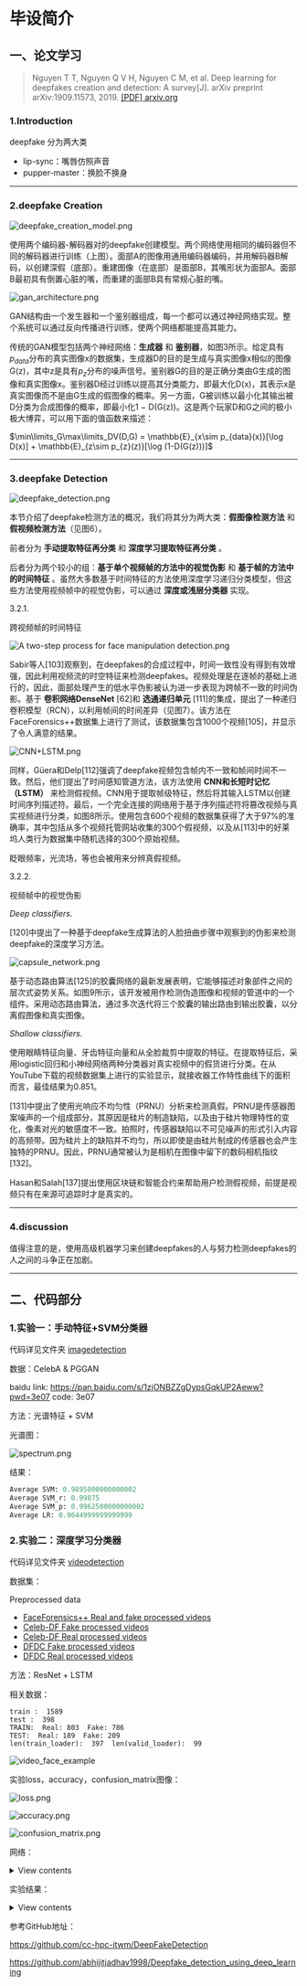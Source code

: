 # 毕设简介

## 一、论文学习

> Nguyen T T, Nguyen Q V H, Nguyen C M, et al. Deep learning for deepfakes creation and detection: A survey[J]. arXiv preprint arXiv:1909.11573, 2019. [[PDF] arxiv.org](https://arxiv.org/pdf/1909.11573.pdf)

### 1.Introduction

deepfake 分为两大类

- lip-sync：嘴唇仿照声音
- pupper-master：换脸不换身

---

### 2.deepfake Creation

![deepfake_creation_model.png](./image/deepfake_creation_model.png)

使用两个编码器-解码器对的deepfake创建模型。两个网络使用相同的编码器但不同的解码器进行训练（上图）。面部A的图像用通用编码器编码，并用解码器B解码，以创建深假（底部）。重建图像（在底部）是面部B，其嘴形状为面部A。面部B最初具有倒置心脏的嘴，而重建的面部B具有常规心脏的嘴。

![gan_architecture.png](./image/gan_architecture.png)

GAN结构由一个发生器和一个鉴别器组成，每一个都可以通过神经网络实现。整个系统可以通过反向传播进行训练，使两个网络都能提高其能力。 

传统的GAN模型包括两个神经网络：**生成器** 和 **鉴别器**，如图3所示。给定具有$p_{data}$分布的真实图像x的数据集，生成器D的目的是生成与真实图像x相似的图像G(z)，其中z是具有$p_{z}$分布的噪声信号。鉴别器G的目的是正确分类由G生成的图像和真实图像x。鉴别器D经过训练以提高其分类能力，即最大化D(x)，其表示x是真实图像而不是由G生成的假图像的概率。另一方面，G被训练以最小化其输出被D分类为合成图像的概率，即最小化1 − D(G(z))。这是两个玩家D和G之间的极小极大博弈，可以用下面的值函数来描述：

$\min\limits_G\max\limits_DV(D,G) = \mathbb{E}_{x\sim p_{data}(x)}[\log D(x)] + \mathbb{E}_{z\sim p_{z}(z)}[\log (1-D(G(z)))]$

---

### 3.deepfake Detection

![deepfake_detection.png](./image/deepfake_detection.png)

本节介绍了deepfake检测方法的概况，我们将其分为两大类：**假图像检测方法** 和 **假视频检测方法**（见图6）。

前者分为 **手动提取特征再分类** 和 **深度学习提取特征再分类** 。

后者分为两个较小的组：**基于单个视频帧的方法中的视觉伪影** 和 **基于帧的方法中的时间特征** 。虽然大多数基于时间特征的方法使用深度学习递归分类模型，但这些方法使用视频帧中的视觉伪影，可以通过 **深度或浅层分类器** 实现。 

3.2.1.

跨视频帧的时间特征

![A two-step process for face manipulation detection.png](./image/A_two-step_process_for_face_manipulation_detection.png)

Sabir等人[103]观察到，在deepfakes的合成过程中，时间一致性没有得到有效增强，因此利用视频流的时空特征来检测deepfakes。视频处理是在逐帧的基础上进行的，因此，面部处理产生的低水平伪影被认为进一步表现为跨帧不一致的时间伪影。基于 **卷积网络DenseNet** [62]和 **选通递归单元** [111]的集成，提出了一种递归卷积模型（RCN），以利用帧间的时间差异（见图7）。该方法在FaceForensics++数据集上进行了测试，该数据集包含1000个视频[105]，并显示了令人满意的结果。 

![CNN+LSTM.png](./image/CNN+LSTM.png)

同样，Güera和Delp[112]强调了deepfake视频包含帧内不一致和帧间时间不一致。然后，他们提出了时间感知管道方法，该方法使用 **CNN和长短时记忆（LSTM）** 来检测假视频。CNN用于提取帧级特征，然后将其输入LSTM以创建时间序列描述符。最后，一个完全连接的网络用于基于序列描述符将篡改视频与真实视频进行分类，如图8所示。使用包含600个视频的数据集获得了大于97%的准确率，其中包括从多个视频托管网站收集的300个假视频，以及从[113]中的好莱坞人类行为数据集中随机选择的300个原始视频。 

眨眼频率，光流场，等也会被用来分辨真假视频。

3.2.2.

视频帧中的视觉伪影

*Deep classifiers.*

[120]中提出了一种基于deepfake生成算法的人脸扭曲步骤中观察到的伪影来检测deepfake的深度学习方法。 

![capsule_network.png](./image/capsule_network.png)

基于动态路由算法[125]的胶囊网络的最新发展表明，它能够描述对象部件之间的层次式姿势关系。如图9所示，该开发被用作检测伪造图像和视频的管道中的一个组件。采用动态路由算法，通过多次迭代将三个胶囊的输出路由到输出胶囊，以分离假图像和真实图像。

*Shallow classifiers.*

使用眼睛特征向量、牙齿特征向量和从全脸裁剪中提取的特征。在提取特征后，采用logistic回归和小神经网络两种分类器对真实视频中的假货进行分类。在从YouTube下载的视频数据集上进行的实验显示，就接收器工作特性曲线下的面积而言，最佳结果为0.851。

[131]中提出了使用光响应不均匀性（PRNU）分析来检测真假。PRNU是传感器图案噪声的一个组成部分，其原因是硅片的制造缺陷，以及由于硅片物理特性的变化，像素对光的敏感度不一致。拍照时，传感器缺陷以不可见噪声的形式引入内容的高频带。因为硅片上的缺陷并不均匀，所以即使是由硅片制成的传感器也会产生独特的PRNU。因此，PRNU通常被认为是相机在图像中留下的数码相机指纹[132]。

Hasan和Salah[137]提出使用区块链和智能合约来帮助用户检测假视频，前提是视频只有在来源可追踪时才是真实的。

---

### 4.discussion

值得注意的是，使用高级机器学习来创建deepfakes的人与努力检测deepfakes的人之间的斗争正在加剧。 

---

## 二、代码部分

### 1.实验一：手动特征+SVM分类器

代码详见文件夹 [imagedetection](./imagedetection/)

数据：CelebA & PGGAN 

baidu link: https://pan.baidu.com/s/1zjONBZZgDypsGqkUP2Aeww?pwd=3e07 code: 3e07

方法：光谱特征 + SVM

光谱图：

![spectrum.png](./image/spectrum.png)

结果：

```py
Average SVM: 0.9895000000000002
Average SVM_r: 0.99875
Average SVM_p: 0.9962500000000002
Average LR: 0.9644999999999999
```

### 2.实验二：深度学习分类器

代码详见文件夹 [videodetection](./videodetection/)

数据集：

Preprocessed data
  - [FaceForensics++ Real and fake processed videos](https://drive.google.com/drive/folders/1VIIWRLs6VBXRYKODgeOU7i6votLPPxT0?usp=sharing)
  - [Celeb-DF Fake processed videos](https://drive.google.com/drive/folders/1SxCb_Wr7N4Wsc-uvjUl0i-6PpwYmwN65?usp=sharing)
  - [Celeb-DF Real processed videos](https://drive.google.com/drive/folders/1g97v9JoD3pCKA2TxHe8ZLRe4buX2siCQ?usp=sharing)
  - [DFDC Fake processed videos](https://drive.google.com/drive/folders/1yz3DBeFJvZ_QzWsyY7EwBNm7fx4MiOfF?usp=sharing)
  - [DFDC Real processed videos](https://drive.google.com/drive/folders/1wN3ZOd0WihthEeH__Lmj_ENhoXJN6U11)

方法：ResNet + LSTM

相关数据：

```
train :  1589
test :  398
TRAIN:  Real: 803  Fake: 786
TEST:  Real: 189  Fake: 209
len(train_loader):  397  len(valid_loader):  99
```

![video_face_example](./image/video_face_example.png)

实验loss，accuracy，confusion_matrix图像：

![loss.png](./image/loss.png)

![accuracy.png](./image/acc.png)

![confusion_matrix.png](./image/confusion_matrix.png)

网络：

<details>
<summary>View contents</summary>

```py
DataParallel(
    (module): Model(
        (model): Sequential(
            (0): Conv2d(3, 64, kernel_size=(7, 7), stride=(2, 2), padding=(3, 3), bias=False)
            (1): BatchNorm2d(64, eps=1e-05, momentum=0.1, affine=True, track_running_stats=True)
            (2): ReLU(inplace=True)
            (3): MaxPool2d(kernel_size=3, stride=2, padding=1, dilation=1, ceil_mode=False)
            (4): Sequential(
                (0): Bottleneck(
                    (conv1): Conv2d(64, 128, kernel_size=(1, 1), stride=(1, 1), bias=False)
                    (bn1): BatchNorm2d(128, eps=1e-05, momentum=0.1, affine=True, track_running_stats=True)
                    (conv2): Conv2d(128, 128, kernel_size=(3, 3), stride=(1, 1), padding=(1, 1), groups=32, bias=False)
                    (bn2): BatchNorm2d(128, eps=1e-05, momentum=0.1, affine=True, track_running_stats=True)
                    (conv3): Conv2d(128, 256, kernel_size=(1, 1), stride=(1, 1), bias=False)
                    (bn3): BatchNorm2d(256, eps=1e-05, momentum=0.1, affine=True, track_running_stats=True)
                    (relu): ReLU(inplace=True)
                    (downsample): Sequential(
                        (0): Conv2d(64, 256, kernel_size=(1, 1), stride=(1, 1), bias=False)
                        (1): BatchNorm2d(256, eps=1e-05, momentum=0.1, affine=True, track_running_stats=True)
                    )
                )
                (1): Bottleneck(
                    (conv1): Conv2d(256, 128, kernel_size=(1, 1), stride=(1, 1), bias=False)
                    (bn1): BatchNorm2d(128, eps=1e-05, momentum=0.1, affine=True, track_running_stats=True)
                    (conv2): Conv2d(128, 128, kernel_size=(3, 3), stride=(1, 1), padding=(1, 1), groups=32, bias=False)
                    (bn2): BatchNorm2d(128, eps=1e-05, momentum=0.1, affine=True, track_running_stats=True)
                    (conv3): Conv2d(128, 256, kernel_size=(1, 1), stride=(1, 1), bias=False)
                    (bn3): BatchNorm2d(256, eps=1e-05, momentum=0.1, affine=True, track_running_stats=True)
                    (relu): ReLU(inplace=True)
                )
                (2): Bottleneck(
                    (conv1): Conv2d(256, 128, kernel_size=(1, 1), stride=(1, 1), bias=False)
                    (bn1): BatchNorm2d(128, eps=1e-05, momentum=0.1, affine=True, track_running_stats=True)
                    (conv2): Conv2d(128, 128, kernel_size=(3, 3), stride=(1, 1), padding=(1, 1), groups=32, bias=False)
                    (bn2): BatchNorm2d(128, eps=1e-05, momentum=0.1, affine=True, track_running_stats=True)
                    (conv3): Conv2d(128, 256, kernel_size=(1, 1), stride=(1, 1), bias=False)
                    (bn3): BatchNorm2d(256, eps=1e-05, momentum=0.1, affine=True, track_running_stats=True)
                    (relu): ReLU(inplace=True)
                )
            )
            (5): Sequential(
                (0): Bottleneck(
                    (conv1): Conv2d(256, 256, kernel_size=(1, 1), stride=(1, 1), bias=False)
                    (bn1): BatchNorm2d(256, eps=1e-05, momentum=0.1, affine=True, track_running_stats=True)
                    (conv2): Conv2d(256, 256, kernel_size=(3, 3), stride=(2, 2), padding=(1, 1), groups=32, bias=False)
                    (bn2): BatchNorm2d(256, eps=1e-05, momentum=0.1, affine=True, track_running_stats=True)
                    (conv3): Conv2d(256, 512, kernel_size=(1, 1), stride=(1, 1), bias=False)
                    (bn3): BatchNorm2d(512, eps=1e-05, momentum=0.1, affine=True, track_running_stats=True)
                    (relu): ReLU(inplace=True)
                    (downsample): Sequential(
                        (0): Conv2d(256, 512, kernel_size=(1, 1), stride=(2, 2), bias=False)
                        (1): BatchNorm2d(512, eps=1e-05, momentum=0.1, affine=True, track_running_stats=True)
                    )
                )
                (1): Bottleneck(
                    (conv1): Conv2d(512, 256, kernel_size=(1, 1), stride=(1, 1), bias=False)
                    (bn1): BatchNorm2d(256, eps=1e-05, momentum=0.1, affine=True, track_running_stats=True)
                    (conv2): Conv2d(256, 256, kernel_size=(3, 3), stride=(1, 1), padding=(1, 1), groups=32, bias=False)
                    (bn2): BatchNorm2d(256, eps=1e-05, momentum=0.1, affine=True, track_running_stats=True)
                    (conv3): Conv2d(256, 512, kernel_size=(1, 1), stride=(1, 1), bias=False)
                    (bn3): BatchNorm2d(512, eps=1e-05, momentum=0.1, affine=True, track_running_stats=True)
                    (relu): ReLU(inplace=True)
                )
                (2): Bottleneck(
                    (conv1): Conv2d(512, 256, kernel_size=(1, 1), stride=(1, 1), bias=False)
                    (bn1): BatchNorm2d(256, eps=1e-05, momentum=0.1, affine=True, track_running_stats=True)
                    (conv2): Conv2d(256, 256, kernel_size=(3, 3), stride=(1, 1), padding=(1, 1), groups=32, bias=False)
                    (bn2): BatchNorm2d(256, eps=1e-05, momentum=0.1, affine=True, track_running_stats=True)
                    (conv3): Conv2d(256, 512, kernel_size=(1, 1), stride=(1, 1), bias=False)
                    (bn3): BatchNorm2d(512, eps=1e-05, momentum=0.1, affine=True, track_running_stats=True)
                    (relu): ReLU(inplace=True)
                )
                (3): Bottleneck(
                    (conv1): Conv2d(512, 256, kernel_size=(1, 1), stride=(1, 1), bias=False)
                    (bn1): BatchNorm2d(256, eps=1e-05, momentum=0.1, affine=True, track_running_stats=True)
                    (conv2): Conv2d(256, 256, kernel_size=(3, 3), stride=(1, 1), padding=(1, 1), groups=32, bias=False)
                    (bn2): BatchNorm2d(256, eps=1e-05, momentum=0.1, affine=True, track_running_stats=True)
                    (conv3): Conv2d(256, 512, kernel_size=(1, 1), stride=(1, 1), bias=False)
                    (bn3): BatchNorm2d(512, eps=1e-05, momentum=0.1, affine=True, track_running_stats=True)
                    (relu): ReLU(inplace=True)
                )
            )
            (6): Sequential(
                (0): Bottleneck(
                    (conv1): Conv2d(512, 512, kernel_size=(1, 1), stride=(1, 1), bias=False)
                    (bn1): BatchNorm2d(512, eps=1e-05, momentum=0.1, affine=True, track_running_stats=True)
                    (conv2): Conv2d(512, 512, kernel_size=(3, 3), stride=(2, 2), padding=(1, 1), groups=32, bias=False)
                    (bn2): BatchNorm2d(512, eps=1e-05, momentum=0.1, affine=True, track_running_stats=True)
                    (conv3): Conv2d(512, 1024, kernel_size=(1, 1), stride=(1, 1), bias=False)
                    (bn3): BatchNorm2d(1024, eps=1e-05, momentum=0.1, affine=True, track_running_stats=True)
                    (relu): ReLU(inplace=True)
                    (downsample): Sequential(
                        (0): Conv2d(512, 1024, kernel_size=(1, 1), stride=(2, 2), bias=False)
                        (1): BatchNorm2d(1024, eps=1e-05, momentum=0.1, affine=True, track_running_stats=True)
                    )
                )
                (1): Bottleneck(
                    (conv1): Conv2d(1024, 512, kernel_size=(1, 1), stride=(1, 1), bias=False)
                    (bn1): BatchNorm2d(512, eps=1e-05, momentum=0.1, affine=True, track_running_stats=True)
                    (conv2): Conv2d(512, 512, kernel_size=(3, 3), stride=(1, 1), padding=(1, 1), groups=32, bias=False)
                    (bn2): BatchNorm2d(512, eps=1e-05, momentum=0.1, affine=True, track_running_stats=True)
                    (conv3): Conv2d(512, 1024, kernel_size=(1, 1), stride=(1, 1), bias=False)
                    (bn3): BatchNorm2d(1024, eps=1e-05, momentum=0.1, affine=True, track_running_stats=True)
                    (relu): ReLU(inplace=True)
                )
                (2): Bottleneck(
                    (conv1): Conv2d(1024, 512, kernel_size=(1, 1), stride=(1, 1), bias=False)
                    (bn1): BatchNorm2d(512, eps=1e-05, momentum=0.1, affine=True, track_running_stats=True)
                    (conv2): Conv2d(512, 512, kernel_size=(3, 3), stride=(1, 1), padding=(1, 1), groups=32, bias=False)
                    (bn2): BatchNorm2d(512, eps=1e-05, momentum=0.1, affine=True, track_running_stats=True)
                    (conv3): Conv2d(512, 1024, kernel_size=(1, 1), stride=(1, 1), bias=False)
                    (bn3): BatchNorm2d(1024, eps=1e-05, momentum=0.1, affine=True, track_running_stats=True)
                    (relu): ReLU(inplace=True)
                )
                (3): Bottleneck(
                    (conv1): Conv2d(1024, 512, kernel_size=(1, 1), stride=(1, 1), bias=False)
                    (bn1): BatchNorm2d(512, eps=1e-05, momentum=0.1, affine=True, track_running_stats=True)
                    (conv2): Conv2d(512, 512, kernel_size=(3, 3), stride=(1, 1), padding=(1, 1), groups=32, bias=False)
                    (bn2): BatchNorm2d(512, eps=1e-05, momentum=0.1, affine=True, track_running_stats=True)
                    (conv3): Conv2d(512, 1024, kernel_size=(1, 1), stride=(1, 1), bias=False)
                    (bn3): BatchNorm2d(1024, eps=1e-05, momentum=0.1, affine=True, track_running_stats=True)
                    (relu): ReLU(inplace=True)
                )
                (4): Bottleneck(
                    (conv1): Conv2d(1024, 512, kernel_size=(1, 1), stride=(1, 1), bias=False)
                    (bn1): BatchNorm2d(512, eps=1e-05, momentum=0.1, affine=True, track_running_stats=True)
                    (conv2): Conv2d(512, 512, kernel_size=(3, 3), stride=(1, 1), padding=(1, 1), groups=32, bias=False)
                    (bn2): BatchNorm2d(512, eps=1e-05, momentum=0.1, affine=True, track_running_stats=True)
                    (conv3): Conv2d(512, 1024, kernel_size=(1, 1), stride=(1, 1), bias=False)
                    (bn3): BatchNorm2d(1024, eps=1e-05, momentum=0.1, affine=True, track_running_stats=True)
                    (relu): ReLU(inplace=True)
                )
                (5): Bottleneck(
                    (conv1): Conv2d(1024, 512, kernel_size=(1, 1), stride=(1, 1), bias=False)
                    (bn1): BatchNorm2d(512, eps=1e-05, momentum=0.1, affine=True, track_running_stats=True)
                    (conv2): Conv2d(512, 512, kernel_size=(3, 3), stride=(1, 1), padding=(1, 1), groups=32, bias=False)
                    (bn2): BatchNorm2d(512, eps=1e-05, momentum=0.1, affine=True, track_running_stats=True)
                    (conv3): Conv2d(512, 1024, kernel_size=(1, 1), stride=(1, 1), bias=False)
                    (bn3): BatchNorm2d(1024, eps=1e-05, momentum=0.1, affine=True, track_running_stats=True)
                    (relu): ReLU(inplace=True)
                )
            )
            (7): Sequential(
                (0): Bottleneck(
                    (conv1): Conv2d(1024, 1024, kernel_size=(1, 1), stride=(1, 1), bias=False)
                    (bn1): BatchNorm2d(1024, eps=1e-05, momentum=0.1, affine=True, track_running_stats=True)
                    (conv2): Conv2d(1024, 1024, kernel_size=(3, 3), stride=(2, 2), padding=(1, 1), groups=32, bias=False)
                    (bn2): BatchNorm2d(1024, eps=1e-05, momentum=0.1, affine=True, track_running_stats=True)
                    (conv3): Conv2d(1024, 2048, kernel_size=(1, 1), stride=(1, 1), bias=False)
                    (bn3): BatchNorm2d(2048, eps=1e-05, momentum=0.1, affine=True, track_running_stats=True)
                    (relu): ReLU(inplace=True)
                    (downsample): Sequential(
                        (0): Conv2d(1024, 2048, kernel_size=(1, 1), stride=(2, 2), bias=False)
                        (1): BatchNorm2d(2048, eps=1e-05, momentum=0.1, affine=True, track_running_stats=True)
                    )
                )
                (1): Bottleneck(
                    (conv1): Conv2d(2048, 1024, kernel_size=(1, 1), stride=(1, 1), bias=False)
                    (bn1): BatchNorm2d(1024, eps=1e-05, momentum=0.1, affine=True, track_running_stats=True)
                    (conv2): Conv2d(1024, 1024, kernel_size=(3, 3), stride=(1, 1), padding=(1, 1), groups=32, bias=False)
                    (bn2): BatchNorm2d(1024, eps=1e-05, momentum=0.1, affine=True, track_running_stats=True)
                    (conv3): Conv2d(1024, 2048, kernel_size=(1, 1), stride=(1, 1), bias=False)
                    (bn3): BatchNorm2d(2048, eps=1e-05, momentum=0.1, affine=True, track_running_stats=True)
                    (relu): ReLU(inplace=True)
                )
                (2): Bottleneck(
                    (conv1): Conv2d(2048, 1024, kernel_size=(1, 1), stride=(1, 1), bias=False)
                    (bn1): BatchNorm2d(1024, eps=1e-05, momentum=0.1, affine=True, track_running_stats=True)
                    (conv2): Conv2d(1024, 1024, kernel_size=(3, 3), stride=(1, 1), padding=(1, 1), groups=32, bias=False)
                    (bn2): BatchNorm2d(1024, eps=1e-05, momentum=0.1, affine=True, track_running_stats=True)
                    (conv3): Conv2d(1024, 2048, kernel_size=(1, 1), stride=(1, 1), bias=False)
                    (bn3): BatchNorm2d(2048, eps=1e-05, momentum=0.1, affine=True, track_running_stats=True)
                    (relu): ReLU(inplace=True)
                )
            )
        )
        (avgpool): AdaptiveAvgPool2d(output_size=1)
        (lstm): LSTM(2048, 2048, bias=False)
        (relu): LeakyReLU(negative_slope=0.01)
        (linear1): Linear(in_features=2048, out_features=2, bias=True)
        (dp): Dropout(p=0.4, inplace=False)
    )
)
```
</details>

实验结果：

<details>
<summary>View contents</summary>

```py
[Epoch 1/20] [Batch 397 / 397] [Loss: 0.664535, Acc: 58.25%]
Testing
[Batch 99 / 99]  [Loss: 0.495809, Acc: 77.78%]
Accuracy 77.77777777777777 %

Training
[Epoch 2/20] [Batch 397 / 397] [Loss: 0.580121, Acc: 70.78%]
Testing
[Batch 99 / 99]  [Loss: 0.429877, Acc: 82.83%]
Accuracy 82.82828282828282 %

Training
[Epoch 3/20] [Batch 397 / 397] [Loss: 0.564626, Acc: 72.17%]
Testing
[Batch 99 / 99]  [Loss: 0.391622, Acc: 84.85%]
Accuracy 84.84848484848484 %

Training
[Epoch 4/20] [Batch 397 / 397] [Loss: 0.548298, Acc: 73.24%]
Testing
[Batch 99 / 99]  [Loss: 0.318135, Acc: 86.11%]
Accuracy 86.11111111111111 %

Training
[Epoch 5/20] [Batch 397 / 397] [Loss: 0.503691, Acc: 76.26%]
Testing
[Batch 99 / 99]  [Loss: 0.323931, Acc: 85.10%]
Accuracy 85.1010101010101 %

Training
[Epoch 6/20] [Batch 397 / 397] [Loss: 0.472223, Acc: 79.53%]
Testing
[Batch 99 / 99]  [Loss: 0.282682, Acc: 89.65%]
Accuracy 89.64646464646465 %

Training
[Epoch 7/20] [Batch 397 / 397] [Loss: 0.405582, Acc: 84.95%]
Testing
[Batch 99 / 99]  [Loss: 0.291735, Acc: 87.12%]
Accuracy 87.12121212121212 %

Training
[Epoch 8/20] [Batch 397 / 397] [Loss: 0.326274, Acc: 90.30%]
Testing
[Batch 99 / 99]  [Loss: 0.281290, Acc: 89.14%]
Accuracy 89.14141414141415 %

Training
[Epoch 9/20] [Batch 397 / 397] [Loss: 0.298311, Acc: 92.88%]
Testing
[Batch 99 / 99]  [Loss: 0.252750, Acc: 90.15%]
Accuracy 90.15151515151516 %

Training
[Epoch 10/20] [Batch 397 / 397] [Loss: 0.217693, Acc: 96.22%]
Testing
[Batch 99 / 99]  [Loss: 0.301499, Acc: 88.64%]
Accuracy 88.63636363636364 %

Training
[Epoch 11/20] [Batch 397 / 397] [Loss: 0.207441, Acc: 96.41%]
Testing
[Batch 99 / 99]  [Loss: 0.388431, Acc: 85.35%]
Accuracy 85.35353535353535 %

Training
[Epoch 12/20] [Batch 397 / 397] [Loss: 0.188564, Acc: 97.17%]
Testing
[Batch 99 / 99]  [Loss: 0.314877, Acc: 90.40%]
Accuracy 90.4040404040404 %

Training
[Epoch 13/20] [Batch 397 / 397] [Loss: 0.162513, Acc: 98.61%]
Testing
[Batch 99 / 99]  [Loss: 0.395656, Acc: 86.62%]
Accuracy 86.61616161616162 %

Training
[Epoch 14/20] [Batch 397 / 397] [Loss: 0.162211, Acc: 98.24%]
Testing
[Batch 99 / 99]  [Loss: 0.370838, Acc: 90.15%]
Accuracy 90.15151515151516 %

Training
[Epoch 15/20] [Batch 397 / 397] [Loss: 0.141267, Acc: 99.12%]
Testing
[Batch 99 / 99]  [Loss: 0.351507, Acc: 91.16%]
Accuracy 91.16161616161617 %

Training
[Epoch 16/20] [Batch 397 / 397] [Loss: 0.132064, Acc: 99.24%]
Testing
[Batch 99 / 99]  [Loss: 0.409486, Acc: 87.88%]
Accuracy 87.87878787878788 %

Training
[Epoch 17/20] [Batch 397 / 397] [Loss: 0.135001, Acc: 99.06%]
Testing
[Batch 99 / 99]  [Loss: 0.427307, Acc: 88.38%]
Accuracy 88.38383838383838 %

Training
[Epoch 18/20] [Batch 397 / 397] [Loss: 0.135301, Acc: 99.37%]
Testing
[Batch 99 / 99]  [Loss: 0.445877, Acc: 89.65%]
Accuracy 89.64646464646465 %

Training
[Epoch 19/20] [Batch 397 / 397] [Loss: 0.140848, Acc: 98.80%]
Testing
[Batch 99 / 99]  [Loss: 0.509298, Acc: 89.39%]
Accuracy 89.39393939393939 %

Training
[Epoch 20/20] [Batch 397 / 397] [Loss: 0.133202, Acc: 99.43%]
Testing
[Batch 99 / 99]  [Loss: 0.504117, Acc: 82.07%]
Accuracy 82.07070707070707 %

confusion_matrix:

[[180  28]
 [ 43 145]]
True positive =  180
False positive =  28
False negative =  43
True negative =  145
```
</details>

参考GitHub地址：

https://github.com/cc-hpc-itwm/DeepFakeDetection

https://github.com/abhijitjadhav1998/Deepfake_detection_using_deep_learning
